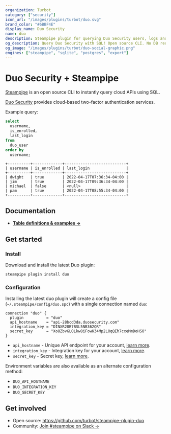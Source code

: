 ```yaml
---
organization: Turbot
category: ["security"]
icon_url: "/images/plugins/turbot/duo.svg"
brand_color: "#6BBF4E"
display_name: Duo Security
name: duo
description: Steampipe plugin for querying Duo Security users, logs and more.
og_description: Query Duo Security with SQL! Open source CLI. No DB required.
og_image: "/images/plugins/turbot/duo-social-graphic.png"
engines: ["steampipe", "sqlite", "postgres", "export"]
---
```


# Duo Security + Steampipe

[Steampipe](https://steampipe.io) is an open source CLI to instantly query cloud APIs using SQL.

[Duo Security](https://duo.com) provides cloud-based two-factor authentication services.

Example query:

```sql
select
  username,
  is_enrolled,
  last_login
from
  duo_user
order by
  username;
```

```
+----------+-------------+---------------------------+
| username | is_enrolled | last_login                |
+----------+-------------+---------------------------+
| dwight   | true        | 2022-04-17T07:36:34-04:00 |
| jim      | true        | 2022-04-17T09:36:34-04:00 |
| michael  | false       | <null>                    |
| pam      | true        | 2022-04-17T08:55:34-04:00 |
+----------+-------------+---------------------------+
```

## Documentation

- **[Table definitions & examples →](/plugins/turbot/duo/tables)**

## Get started

### Install

Download and install the latest Duo plugin:

```bash
steampipe plugin install duo
```

### Configuration

Installing the latest duo plugin will create a config file (`~/.steampipe/config/duo.spc`) with a single connection named `duo`:

```hcl
connection "duo" {
  plugin          = "duo"
  api_hostname    = "api-28bcd3da.duosecurity.com"
  integration_key = "DINXR28B7BSL5NB362QR"
  secret_key      = "Xo8ZbvGLOLkw8iFowK34Mp2LOqQEh7cxeMmDoHSO"
}
```

- `api_hostname` - Unique API endpoint for your account, [learn more](https://duo.com/docs/adminapi#first-steps).
- `integration_key` - Integration key for your account, [learn more](https://duo.com/docs/adminapi#first-steps).
- `secret_key` - Secret key, [learn more](https://duo.com/docs/adminapi#first-steps).

Environment variables are also available as an alternate configuration method:
- `DUO_API_HOSTNAME`
- `DUO_INTEGRATION_KEY`
- `DUO_SECRET_KEY`

## Get involved

* Open source: https://github.com/turbot/steampipe-plugin-duo
* Community: [Join #steampipe on Slack →](https://turbot.com/community/join)
